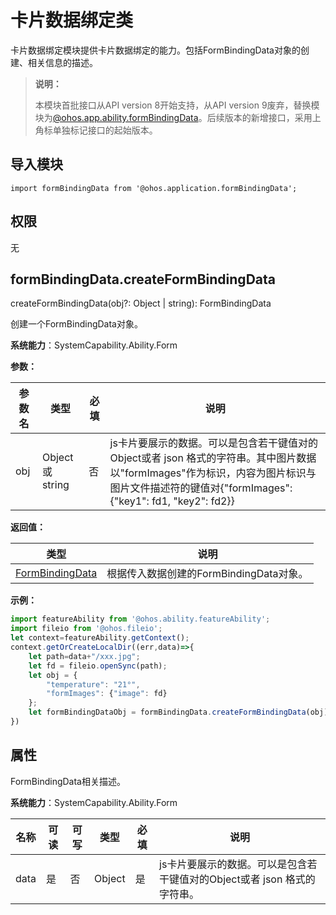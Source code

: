 # 卡片数据绑定类

卡片数据绑定模块提供卡片数据绑定的能力。包括FormBindingData对象的创建、相关信息的描述。

> **说明：**
> 
> 本模块首批接口从API version 8开始支持，从API version 9废弃，替换模块为[@ohos.app.ability.formBindingData](js-apis-app-ability-formbindingdata.md)。后续版本的新增接口，采用上角标单独标记接口的起始版本。

## 导入模块

```
import formBindingData from '@ohos.application.formBindingData';
```

## 权限

无

## formBindingData.createFormBindingData

createFormBindingData(obj?: Object | string): FormBindingData

创建一个FormBindingData对象。

**系统能力**：SystemCapability.Ability.Form

**参数：**

| 参数名 | 类型           | 必填 | 说明                                                         |
| ------ | -------------- | ---- | ------------------------------------------------------------ |
| obj    | Object或string | 否   | js卡片要展示的数据。可以是包含若干键值对的Object或者 json 格式的字符串。其中图片数据以"formImages"作为标识，内容为图片标识与图片文件描述符的键值对{"formImages": {"key1": fd1, "key2": fd2}} |


**返回值：**

| 类型                                | 说明                                    |
| ----------------------------------- | --------------------------------------- |
| [FormBindingData](#formbindingdata) | 根据传入数据创建的FormBindingData对象。 |


**示例：**

  ```js
  import featureAbility from '@ohos.ability.featureAbility';
  import fileio from '@ohos.fileio';
  let context=featureAbility.getContext();
  context.getOrCreateLocalDir((err,data)=>{
      let path=data+"/xxx.jpg";
      let fd = fileio.openSync(path);
      let obj = {
          "temperature": "21°",
          "formImages": {"image": fd}
      };
      let formBindingDataObj = formBindingData.createFormBindingData(obj);
  })

  
  ```

## 属性

FormBindingData相关描述。

**系统能力**：SystemCapability.Ability.Form

| 名称 | 可读 | 可写 | 类型 | 必填 | 说明 |
| -------- | -------- | -------- | -------- | -------- | -------- |
| data | 是 | 否 | Object | 是 | js卡片要展示的数据。可以是包含若干键值对的Object或者 json 格式的字符串。|

